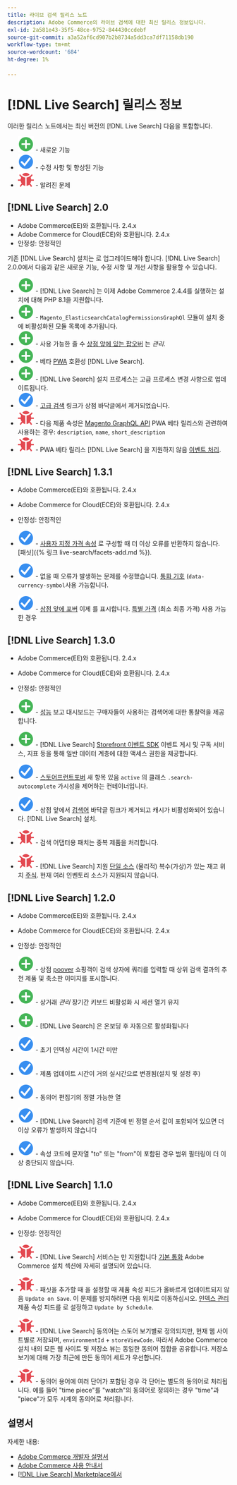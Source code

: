 ```yaml
---
title: 라이브 검색 릴리스 노트
description: Adobe Commerce의 라이브 검색에 대한 최신 릴리스 정보입니다.
exl-id: 2a581e43-35f5-48ce-9752-844430ccdebf
source-git-commit: a3a52af6cd907b2b8734a5dd3ca7df71158db190
workflow-type: tm+mt
source-wordcount: '684'
ht-degree: 1%

---
```


# [!DNL Live Search] 릴리스 정보

이러한 릴리스 노트에서는 최신 버전의 [!DNL Live Search] 다음을 포함합니다.

* ![새로 만들기](../assets/new.svg) - 새로운 기능
* ![수정](../assets/fix.svg) - 수정 사항 및 향상된 기능
* ![버그](../assets/bug.svg) - 알려진 문제

## [!DNL Live Search] 2.0

* Adobe Commerce(EE)와 호환됩니다. 2.4.x
* Adobe Commerce for Cloud(ECE)와 호환됩니다. 2.4.x
* 안정성: 안정적인

기존 [!DNL Live Search] 설치는 로 업그레이드해야 합니다. [!DNL Live Search] 2.0.0에서 다음과 같은 새로운 기능, 수정 사항 및 개선 사항을 활용할 수 있습니다.

* ![새로 만들기](../assets/new.svg) - [!DNL Live Search] 는 이제 Adobe Commerce 2.4.4를 실행하는 설치에 대해 PHP 8.1을 지원합니다.
* ![새로 만들기](../assets/new.svg) - `Magento_ElasticsearchCatalogPermissionsGraphQl` 모듈이 설치 중에 비활성화된 모듈 목록에 추가됩니다.
* ![새로 만들기](../assets/new.svg) - 사용 가능한 줄 수 [상점 앞에 있는 팝오버](quick-tour.md) 는 *관리*.
* ![새로 만들기](../assets/new.svg) - 베타 [PWA](https://developer.adobe.com/commerce/pwa-studio/) 호환성 [!DNL Live Search].
* ![새로 만들기](../assets/new.svg) - [!DNL Live Search] 설치 프로세스는 고급 프로세스 변경 사항으로 업데이트됩니다.
* ![수정](../assets/fix.svg) - [고급 검색](https://docs.magento.com/user-guide/catalog/search-advanced.html) 링크가 상점 바닥글에서 제거되었습니다.
* ![버그](../assets/bug.svg) - 다음 제품 속성은 [Magento GraphQL API](https://devdocs.magento.com/guides/v2.4/graphql) PWA 베타 릴리스와 관련하여 사용하는 경우: `description`, `name`, `short_description`
* ![버그](../assets/bug.svg) - PWA 베타 릴리스 [!DNL Live Search] 을 지원하지 않음 [이벤트 처리](https://devdocs.magento.com/shared-services/storefront-events-sdk.html).

## [!DNL Live Search] 1.3.1

* Adobe Commerce(EE)와 호환됩니다. 2.4.x
* Adobe Commerce for Cloud(ECE)와 호환됩니다. 2.4.x
* 안정성: 안정적인

* ![수정](../assets/fix.svg) - [사용자 지정 가격 속성](https://docs.magento.com/user-guide/stores/attributes-input-types.html) 로 구성할 때 더 이상 오류를 반환하지 않습니다. [패싯]({% 링크 live-search/facets-add.md %}).
* ![수정](../assets/fix.svg) - 없을 때 오류가 발생하는 문제를 수정했습니다. [통화 기호](https://docs.magento.com/user-guide/stores/currency-symbols.html) (`data-currency-symbol`사용 가능합니다.
* ![수정](../assets/fix.svg) - [상점 앞에 포버](storefront-popover.md) 이제 를 표시합니다. [특별 가격](https://docs.magento.com/user-guide/catalog/product-price-special.html) (최소 최종 가격) 사용 가능한 경우

## [!DNL Live Search] 1.3.0

* Adobe Commerce(EE)와 호환됩니다. 2.4.x
* Adobe Commerce for Cloud(ECE)와 호환됩니다. 2.4.x
* 안정성: 안정적인

* ![새로 만들기](../assets/new.svg) - [성능](performance.md) 보고 대시보드는 구매자들이 사용하는 검색어에 대한 통찰력을 제공합니다.
* ![새로 만들기](../assets/new.svg) - [!DNL Live Search] [Storefront 이벤트 SDK](https://devdocs.magento.com/shared-services/storefront-events-sdk.html) 이벤트 게시 및 구독 서비스, 지표 등을 통해 일반 데이터 계층에 대한 액세스 권한을 제공합니다.
* ![수정](../assets/fix.svg) - [스토어프런트포버](https://devdocs.magento.com/live-search/storefront-popover.html) 새 항목 있음 `active` 의 클래스 `.search-autocomplete` 가시성을 제어하는 컨테이너입니다.
* ![수정](../assets/fix.svg) - 상점 앞에서 [검색어](https://docs.magento.com/user-guide/marketing/search-terms-popular.html) 바닥글 링크가 제거되고 캐시가 비활성화되어 있습니다. [!DNL Live Search] 설치.
* ![버그](../assets/bug.svg) - 검색 어댑터용 패치는 중복 제품을 처리합니다.
* ![버그](../assets/bug.svg) - [!DNL Live Search] 지원 [단일 소스](https://docs.magento.com/user-guide/catalog/inventory-sources.html) (물리적) 복수(가상)가 있는 재고 위치 [주식](https://docs.magento.com/user-guide/catalog/inventory-stock.html). 현재 여러 인벤토리 소스가 지원되지 않습니다.

## [!DNL Live Search] 1.2.0

* Adobe Commerce(EE)와 호환됩니다. 2.4.x
* Adobe Commerce for Cloud(ECE)와 호환됩니다. 2.4.x
* 안정성: 안정적인

* ![새로 만들기](../assets/new.svg) - 상점 [poover](storefront-popover.md) 쇼핑객이 검색 상자에 쿼리를 입력할 때 상위 검색 결과의 추천 제품 및 축소판 이미지를 표시합니다.
* ![새로 만들기](../assets/new.svg) - 상거래 *관리* 장기간 키보드 비활성화 시 세션 열기 유지
* ![새로 만들기](../assets/new.svg) - [!DNL Live Search] 은 온보딩 후 자동으로 활성화됩니다
* ![수정](../assets/fix.svg) - 초기 인덱싱 시간이 1시간 미만
* ![수정](../assets/fix.svg) - 제품 업데이트 시간이 거의 실시간으로 변경됨(설치 및 설정 후)
* ![수정](../assets/fix.svg) - 동의어 편집기의 정렬 가능한 열
* ![수정](../assets/fix.svg) - [!DNL Live Search] 검색 기준에 빈 정렬 순서 값이 포함되어 있으면 더 이상 오류가 발생하지 않습니다
* ![수정](../assets/fix.svg) - 속성 코드에 문자열 &quot;to&quot; 또는 &quot;from&quot;이 포함된 경우 범위 필터링이 더 이상 중단되지 않습니다.

## [!DNL Live Search] 1.1.0

* Adobe Commerce(EE)와 호환됩니다. 2.4.x
* Adobe Commerce for Cloud(ECE)와 호환됩니다. 2.4.x
* 안정성: 안정적인

* ![버그](../assets/bug.svg) - [!DNL Live Search] 서비스는 만 지원합니다 [기본 통화](https://docs.magento.com/user-guide/stores/currency-configuration.html) Adobe Commerce 설치 섹션에 자세히 설명되어 있습니다.
* ![버그](../assets/bug.svg) - 패싯을 추가할 때 을 설정할 때 제품 속성 피드가 올바르게 업데이트되지 않음 `Update on Save`. 이 문제를 방지하려면 다음 위치로 이동하십시오. [인덱스 관리](https://docs.magento.com/user-guide/system/index-management.html) 제품 속성 피드를 로 설정하고 `Update by Schedule`.
* ![버그](../assets/bug.svg) - [!DNL Live Search] 동의어는 스토어 보기별로 정의되지만, 현재 웹 사이트별로 저장되며, `environmentId` + `storeViewCode`. 따라서 Adobe Commerce 설치 내의 모든 웹 사이트 및 저장소 뷰는 동일한 동의어 집합을 공유합니다. 저장소 보기에 대해 가장 최근에 만든 동의어 세트가 우선합니다.
* ![버그](../assets/bug.svg) - 동의어 용어에 여러 단어가 포함된 경우 각 단어는 별도의 동의어로 처리됩니다. 예를 들어 &quot;time piece&quot;를 &quot;watch&quot;의 동의어로 정의하는 경우 &quot;time&quot;과 &quot;piece&quot;가 모두 시계의 동의어로 처리됩니다.

## 설명서

자세한 내용:

* [Adobe Commerce 개발자 설명서](https://devdocs.magento.com/)
* [Adobe Commerce 사용 안내서](https://docs.magento.com/user-guide/)
* [[!DNL Live Search] Marketplace에서](https://marketplace.magento.com/magento-live-search.html)
